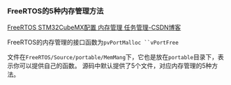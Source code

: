 ### FreeRTOS的5种内存管理方法

[FreeRTOS STM32CubeMX配置 内存管理 任务管理-CSDN博客](https://blog.csdn.net/weifengdq/article/details/103354768?ops_request_misc=%257B%2522request%255Fid%2522%253A%2522169846386916800185851054%2522%252C%2522scm%2522%253A%252220140713.130102334.pc%255Fall.%2522%257D&request_id=169846386916800185851054&biz_id=0&utm_medium=distribute.pc_search_result.none-task-blog-2~all~first_rank_ecpm_v1~rank_v31_ecpm-1-103354768-null-null.142%5Ev96%5Econtrol&utm_term=FREERTOS%20cubemx%20%E5%86%85%E5%AD%98%E7%AE%A1%E7%90%86&spm=1018.2226.3001.4187)

FreeRTOS的内存管理的接口函数为`pvPortMalloc ``vPortFree`

文件在`FreeRTOS/Source/portable/MemMang`下，它也是放在`portable`目录下，表
示你可以提供自己的函数。
源码中默认提供了5个文件，对应内存管理的5种方法。


